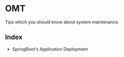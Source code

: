 # OMT
Tips which you should know about system maintenance.

## Index
- SpringBoot's Application Deployment
